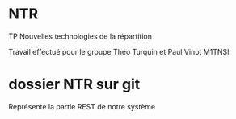 # NTR
TP Nouvelles technologies de la répartition

Travail effectué pour le groupe Théo Turquin et Paul Vinot M1TNSI

# dossier NTR sur git
Représente la partie REST de notre système
